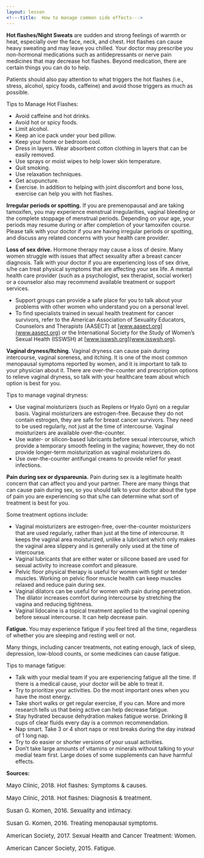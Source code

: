 ```yaml
---
layout: lesson
<!---title:  How to manage common side effects--->
---
```

**Hot flashes/Night Sweats** are sudden and strong feelings of warmth or heat, especially over the face, neck, and chest. Hot flashes can cause heavy sweating and may leave you chilled. Your doctor may prescribe you non-hormonal medications such as antidepressants or nerve pain medicines that may decrease hot flashes. Beyond medication, there are certain things you can do to help.

Patients should also pay attention to what triggers the hot flashes (i.e., stress, alcohol, spicy foods, caffeine) and avoid those triggers as much as possible. 

Tips to Manage Hot Flashes: 

* Avoid caffeine and hot drinks.
* Avoid hot or spicy foods.
* Limit alcohol.
* Keep an ice pack under your bed pillow.
* Keep your home or bedroom cool.
* Dress in layers. Wear absorbent cotton clothing in layers that can be easily removed.
* Use sprays or moist wipes to help lower skin temperature.
* Quit smoking.
* Use relaxation techniques.
* Get acupuncture. 
* Exercise. In addition to helping with joint discomfort and bone loss, exercise can help you with hot flashes.

**Irregular periods or spotting.** If you are premenopausal and are taking tamoxifen, you may experience menstrual irregularities, vaginal bleeding or the complete stoppage of menstrual periods. Depending on your age, your periods may resume during or after completion of your tamoxifen course. Please talk with your doctor if you are having irregular periods or spotting, and discuss any related concerns with your health care provider.

**Loss of sex drive.** Hormone therapy may cause a loss of desire. Many women struggle with issues that affect sexuality after a breast cancer diagnosis. Talk with your doctor if you are experiencing loss of sex drive, s/he can treat physical symptoms that are affecting your sex life. A mental health care provider (such as a psychologist, sex therapist, social worker) or a counselor also may recommend available treatment or support services. 

* Support groups can provide a safe place for you to talk about your problems with other women who understand you on a personal level.
* To find specialists trained in sexual health treatment for cancer survivors, refer to the American Association of Sexuality Educators, Counselors and Therapists (AASECT) at [www.aasect.org](www.aasect.org) or the International Society for the Study of Women’s Sexual Health (ISSWSH) at [www.isswsh.org](www.isswsh.org).


**Vaginal dryness/Itching.** Vaginal dryness can cause pain during intercourse, vaginal soreness, and itching. It is one of the most common menopausal symptoms reported by women, and it is important to talk to your physician about it. There are over-the-counter and prescription options to relieve vaginal dryness, so talk with your healthcare team about which option is best for you. 

Tips to manage vaginal dryness:

* Use vaginal moisturizers (such as Replens or Hyalo Gyn) on a regular basis. Vaginal moisturizers are estrogen-free. Because they do not contain estrogen, they are safe for breast cancer survivors. They need to be used regularly, not just at the time of intercourse. Vaginal moisturizers are available over-the-counter.
* Use water- or silicon-based lubricants before sexual intercourse, which provide a temporary smooth feeling in the vagina; however, they do not provide longer-term moisturization as vaginal moisturizers do.
* Use over-the-counter antifungal creams to provide relief for yeast infections.


**Pain during sex or dyspareunia.** Pain during sex is a legitimate health concern that can affect you and your partner. There are many things that can cause pain during sex, so you should talk to your doctor about the type of pain you are experiencing so that s/he can determine what sort of treatment is best for you. 

Some treatment options include:

* Vaginal moisturizers are estrogen-free, over-the-counter moisturizers that are used regularly, rather than just at the time of intercourse. It keeps the vaginal area moisturized, unlike a lubricant which only makes the vaginal area slippery and is generally only used at the time of intercourse.
* Vaginal lubricants that are either water or silicone based are used for sexual activity to increase comfort and pleasure.
* Pelvic floor physical therapy is useful for women with tight or tender muscles. Working on pelvic floor muscle health can keep muscles relaxed and reduce pain during sex.
* Vaginal dilators can be useful for women with pain during penetration. The dilator increases comfort during intercourse by stretching the vagina and reducing tightness. 
* Vaginal lidocaine is a topical treatment applied to the vaginal opening before sexual intercourse. It can help decrease pain.

**Fatigue.** You may experience fatigue if you feel tired all the time, regardless of whether you are sleeping and resting well or not. 

Many things, including cancer treatments, not eating enough, lack of sleep, depression, low-blood counts, or some medicines can cause fatigue. 

Tips to manage fatigue:

* Talk with your medial team if you are experiencing fatigue all the time. If there is a medical cause, your doctor will be able to treat it.
* Try to prioritize your activities. Do the most important ones when you have the most energy.
* Take short walks or get regular exercise, if you can. More and more research tells us that being active can help decrease fatigue.
* Stay hydrated because dehydration makes fatigue worse. Drinking 8 cups of clear fluids every day is a common recommendation.
* Nap smart. Take 3 or 4 short naps or rest breaks during the day instead of 1 long nap.
* Try to do easier or shorter versions of your usual activities.
* Don’t take large amounts of vitamins or minerals without talking to your medial team first. Large doses of some supplements can have harmful effects.

**Sources:**

<span style="font-size:15px;">Mayo Clinic, 2018. Hot flashes: Symptoms & causes.</span>

<span style="font-size:15px;">Mayo Clinic, 2018. Hot flashes: Diagnosis & treatment.</span>

<span style="font-size:15px;">Susan G. Komen, 2016. Sexuality and intimacy.</span>

<span style="font-size:15px;">Susan G. Komen, 2016. Treating menopausal symptoms.</span>

<span style="font-size:15px;">American Society, 2017. Sexual Health and Cancer Treatment: Women.</span>

<span style="font-size:15px;">American Cancer Society, 2015. Fatigue.</span>
